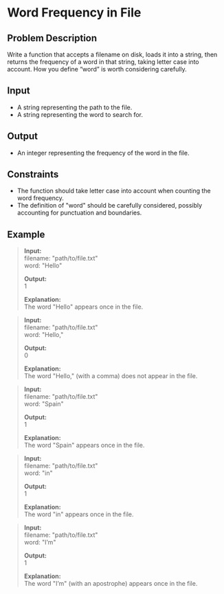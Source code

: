 # Word Frequency in File

## Problem Description
Write a function that accepts a filename on disk, loads it into a string, then returns the frequency of a word in that string, taking letter case into account. How you define “word” is worth considering carefully.

## Input
- A string representing the path to the file.
- A string representing the word to search for.

## Output
- An integer representing the frequency of the word in the file.

## Constraints
- The function should take letter case into account when counting the word frequency.
- The definition of "word" should be carefully considered, possibly accounting for punctuation and boundaries.

## Example
> **Input:**  
> filename: "path/to/file.txt"  
> word: "Hello"  
>
> **Output:**  
> 1  
>
> **Explanation:**  
> The word "Hello" appears once in the file.

> **Input:**  
> filename: "path/to/file.txt"  
> word: "Hello,"  
>
> **Output:**  
> 0  
>
> **Explanation:**  
> The word "Hello," (with a comma) does not appear in the file.

> **Input:**  
> filename: "path/to/file.txt"  
> word: "Spain"  
>
> **Output:**  
> 1  
>
> **Explanation:**  
> The word "Spain" appears once in the file.

> **Input:**  
> filename: "path/to/file.txt"  
> word: "in"  
>
> **Output:**  
> 1  
>
> **Explanation:**  
> The word "in" appears once in the file.

> **Input:**  
> filename: "path/to/file.txt"  
> word: "I’m"  
>
> **Output:**  
> 1  
>
> **Explanation:**  
> The word "I’m" (with an apostrophe) appears once in the file.
